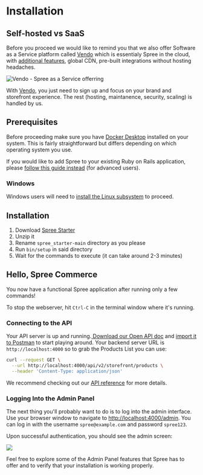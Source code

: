 # Installation

## Self-hosted vs SaaS

Before you proceed we would like to remind you that we also offer Software as a Service platform called [Vendo](https://getvendo.com) which is essentialy Spree in the cloud, with [additional features](https://spreecommerce.org/spree-as-a-service/), global CDN, pre-built integrations without hosting headaches.&#x20;

![Vendo - Spree as a Service offerring](https://uploads-ssl.webflow.com/6230c485f2c32ea1b0daa438/62386b96518cdcbe111f134a\_OG%20Image%20\(2\).png)

With [Vendo](https://getvendo.com), you just need to sign up and focus on your brand and storefront experience. The rest (hosting, maintanence, security, scaling) is handled by us.

## Prerequisites

Before proceeding make sure you have [Docker Desktop](https://docs.docker.com/get-docker/) installed on your system. This is fairly straightforward but differs depending on which operating system you use.

If you would like to add Spree to your existing Ruby on Rails application, please [follow this guide instead](../advanced/existing\_app\_tutorial.md) (for advanced users).

### Windows

Windows users will need to [install the Linux subsystem](https://docs.microsoft.com/en-us/windows/wsl/install-win10) to proceed.

## Installation

1. Download [Spree Starter](https://github.com/spree/spree\_starter/archive/main.zip)
2. Unzip it
3. Rename `spree_starter-main` directory as you please
4. Run `bin/setup` in said directory
5. Wait for the commands to execute (it can take around 2-3 minutes)

## Hello, Spree Commerce

You now have a functional Spree application after running only a few commands!

To stop the webserver, hit `Ctrl-C` in the terminal window where it's running.&#x20;

### Connecting to the API

Your API server is up and running.[ Download our Open API doc](https://raw.githubusercontent.com/spree/spree/master/api/docs/v2/storefront/index.yaml) and [import it to Postman](https://learning.postman.com/docs/integrations/available-integrations/working-with-openAPI/) to start playing around. Your backend server URL is `http://localhost:4000` so to grab the Products List you can use:

```bash
curl --request GET \
  --url http://localhost:4000/api/v2/storefront/products \
  --header 'Content-Type: application/json'
```

We recommend checking out our [API reference](https://api.spreecommerce.org) for more details.

### Logging Into the Admin Panel

The next thing you'll probably want to do is to log into the admin interface. Use your browser window to navigate to [http://localhost:4000/admin](http://localhost:4000/admin). You can log in with the username `spree@example.com` and password `spree123`.

Upon successful authentication, you should see the admin screen:

![](<../.gitbook/assets/admin\_panel\_978-2x (1).jpg>)

Feel free to explore some of the Admin Panel features that Spree has to offer and to verify that your installation is working properly.
